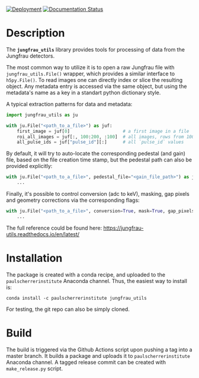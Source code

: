 [![Deployment](https://github.com/paulscherrerinstitute/jungfrau_utils/actions/workflows/deployment.yaml/badge.svg)](https://github.com/paulscherrerinstitute/jungfrau_utils/actions/workflows/deployment.yaml)
[![Documentation Status](https://readthedocs.org/projects/jungfrau-utils/badge/?version=latest)](https://jungfrau-utils.readthedocs.io/en/latest/?badge=latest)

# Description

The **`jungfrau_utils`** library provides tools for processing of data from the Jungfrau detectors.

The most common way to utilize it is to open a raw Jungfrau file with `jungfrau_utils.File()`
wrapper, which provides a similar interface to `h5py.File()`. To read images one can directly
index or slice the resulting object. Any metadata entry is accessed via the same object, but using
the metadata's name as a key in a standart python dictionary style.

A typical extraction patterns for data and metadata:
```python
import jungfrau_utils as ju

with ju.File("<path_to_a_file>") as juf:
    first_image = juf[0]                    # a first image in a file
    roi_all_images = juf[:, 100:200, :100]  # all images, rows from 100 to 200, first 100 columns
    all_pulse_ids = juf["pulse_id"][:]      # all `pulse_id` values
```

By default, it will try to auto-locate the corresponding pedestal (and gain) file, based on the file
creation time stamp, but the pedestal path can also be provided explicitly:
```python
with ju.File("<path_to_a_file>", pedestal_file="<gain_file_path>") as juf:
    ...
```

Finally, it's possible to control conversion (adc to keV), masking, gap pixels and geometry
corrections via the corresponding flags:
```python
with ju.File("<path_to_a_file>", conversion=True, mask=True, gap_pixels=True, geometry=True) as juf:
    ...
```

The full reference could be found here: https://jungfrau-utils.readthedocs.io/en/latest/

# Installation

The package is created with a conda recipe, and uploaded to the `paulscherrerinstitute` Anaconda
channel. Thus, the easiest way to install is:

```
conda install -c paulscherrerinstitute jungfrau_utils
```

For testing, the git repo can also be simply cloned.

# Build

The build is triggered via the Github Actions script upon pushing a tag into a master branch.
It builds a package and uploads it to `paulscherrerinstitute` Anaconda channel. A tagged release
commit can be created with `make_release.py` script.
